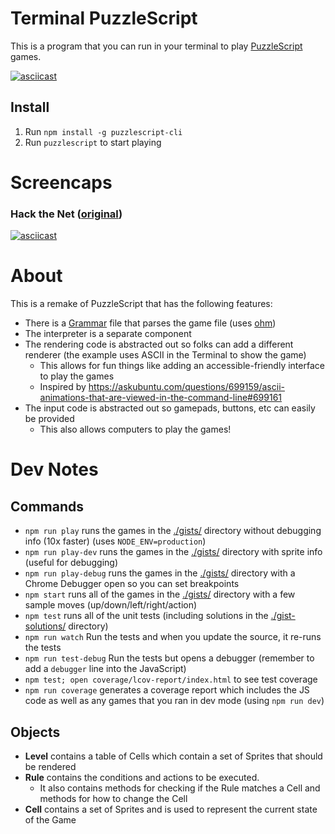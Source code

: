 # Terminal PuzzleScript

This is a program that you can run in your terminal to play [PuzzleScript](https://puzzlescript.net) games.

[![asciicast](https://asciinema.org/a/md0Zep9LOBhdB4nx00OyA0NNH.png)](https://asciinema.org/a/md0Zep9LOBhdB4nx00OyA0NNH)


## Install

1. Run `npm install -g puzzlescript-cli`
1. Run `puzzlescript` to start playing


# Screencaps

### Hack the Net ([original](http://www.draknek.org/games/puzzlescript/hack-the-net.php))

[![asciicast](https://asciinema.org/a/TG6K5iinlW7cnrRjtJ1vz6nJl.png)](https://asciinema.org/a/TG6K5iinlW7cnrRjtJ1vz6nJl)



# About

This is a remake of PuzzleScript that has the following features:

- There is a [Grammar](https://en.wikipedia.org/wiki/Parsing_expression_grammar) file that parses the game file (uses [ohm](https://github.com/harc/ohm))
- The interpreter is a separate component
- The rendering code is abstracted out so folks can add a different renderer (the example uses ASCII in the Terminal to show the game)
  - This allows for fun things like adding an accessible-friendly interface to play the games
  - Inspired by https://askubuntu.com/questions/699159/ascii-animations-that-are-viewed-in-the-command-line#699161
- The input code is abstracted out so gamepads, buttons, etc can easily be provided
  - This also allows computers to play the games!

# Dev Notes

## Commands

- `npm run play` runs the games in the [./gists/](./gists/) directory without debugging info (10x faster) (uses `NODE_ENV=production`)
- `npm run play-dev` runs the games in the [./gists/](./gists/) directory with sprite info (useful for debugging)
- `npm run play-debug` runs the games in the [./gists/](./gists/) directory with a Chrome Debugger open so you can set breakpoints
- `npm start` runs all of the games in the [./gists/](./gists/) directory with a few sample moves (up/down/left/right/action)
- `npm test` runs all of the unit tests (including solutions in the [./gist-solutions/](./gist-solutions/) directory)
- `npm run watch` Run the tests and when you update the source, it re-runs the tests
- `npm run test-debug` Run the tests but opens a debugger (remember to add a `debugger` line into the JavaScript)
- `npm test; open coverage/lcov-report/index.html` to see test coverage
- `npm run coverage` generates a coverage report which includes the JS code as well as any games that you ran in dev mode (using `npm run dev`)

## Objects

- **Level** contains a table of Cells which contain a set of Sprites that should be rendered
- **Rule** contains the conditions and actions to be executed.
  - It also contains methods for checking if the Rule matches a Cell and methods for how to change the Cell
- **Cell** contains a set of Sprites and is used to represent the current state of the Game
